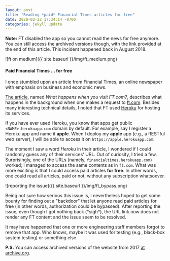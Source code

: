 ```yaml
---
layout: post
title: "Reading *paid* Financial Times articles for free"
date: 2020-02-22 17:34:14 -0700
categories: jekyll update
---
```


**Note:** FT disabled the app so you cannot read the news for free anymore.
You can still access the archived versions though, with the link provided at
the end of this article. This incident happened back in August 2018.

![ft on medium]({{ site.baseurl }}/img/ft_medium.png)

#### Paid Financial Times ... for free

I once stumbled upon an article from Financial Times, an online newspaper
with emphasis on business and economic news.

[The article](https://medium.com/ft-product-technology/making-a-request-to-the-financial-times-b2119a2f422d),
named *What happens when you visit FT.com?*, describes what happens in the background
when one makes a request to [ft.com](https://www.ft.com). Besides many interesting
technical details, I noted that FT used [Heroku](https://www.heroku.com) for hosting its services.

If you have ever used Heroku, you know that apps get public `<NAME>.herokuapp.com` domain by default.
For example, say I register a Heroku app and name it **apple**. When I deploy my **apple** app (e.g.,
a RESTful web server), I will be able to access it on `https://apple.herokuapp.com`.

The moment I saw a word *Heroku* in their article, I wondered if I could randomly
guess any of their services' URL. Out of curiosity, I tried a few. Surprisingly, one of the URLs (namely, `financialtimes.herokuapp.com`)
worked; I managed to access the same contents as in `ft.com`.
What was more exciting is that I could access paid articles **for free**.
In other words, one could read all articles, paid or not, without any subscription whatsoever.

![reporting the issue]({{ site.baseurl }}/img/ft_bypass.png)

Being not sure how serious this issue is, I nevertheless hoped to get some
bounty for finding out a "backdoor" that let anyone read paid articles for free
(in other words, authorization could be bypassed). After reporting the issue,
even though I got nothing back (\*sigh\*), the URL link now does not render any FT
content and the issue seem to be resolved.

It may have happened that one or more engineering staff members forgot to remove that app. Who knows,
maybe it was used for testing (e.g., black-box system testing) or something else.

**P.S.** You can access archived versions of the website from 2017 [at
archive.org](https://web.archive.org/web/20171101000000*/http://financialtimes.herokuapp.com/).


